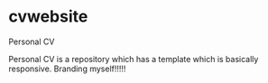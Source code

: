 # cvwebsite
Personal CV


Personal CV is a repository which has a template which is basically responsive. Branding myself!!!!!
